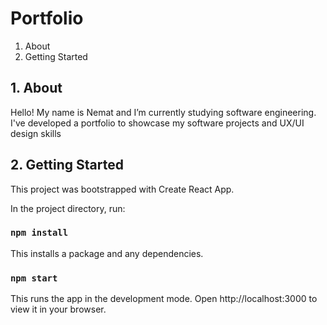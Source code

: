 # Portfolio

1. About 
2. Getting Started

## 1. About 
Hello! My name is Nemat and I’m currently studying software engineering. I've developed a portfolio to showcase my software projects and UX/UI design skills 

## 2. Getting Started
This project was bootstrapped with Create React App.

In the project directory, run:

### `npm install`

This installs a package and any dependencies.

### `npm start`

This runs the app in the development mode.
Open http://localhost:3000 to view it in your browser.
